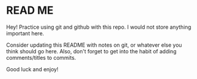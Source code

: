 # READ ME
Hey! Practice using git and github with this repo. I would not store anything important here. 

Consider updating this README with notes on git, or whatever else you think should go here.
Also, don't forget to get into the habit of adding comments/titles to commits.

Good luck and enjoy!
